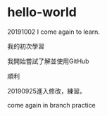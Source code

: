 # hello-world
20191002 I come again to learn.

我的初次學習


我開始嘗試了解並使用GitHub

順利

20190925進入修改，練習。

come again in branch practice
